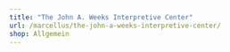 ```yaml
---
title: "The John A. Weeks Interpretive Center"
url: /marcellus/the-john-a-weeks-interpretive-center/
shop: Allgemein
---
```

